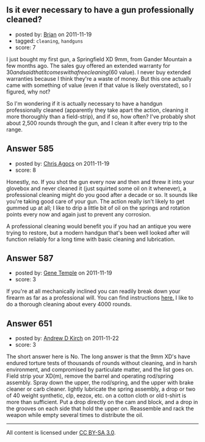 ## Is it ever necessary to have a gun professionally cleaned?

- posted by: [Brian](https://stackexchange.com/users/-1/260-brian) on 2011-11-19
- tagged: `cleaning`, `handguns`
- score: 7

I just bought my first gun, a Springfield XD 9mm, from Gander Mountain a few months ago.  The sales guy offered an extended warranty for $30 and said that it comes with a free cleaning ($60 value).  I never buy extended warranties because I think they're a waste of money.  But this one actually came with something of value (even if that value is likely overstated), so I figured, why not?

So I'm wondering if it is actually necessary to have a handgun professionally cleaned (apparently they take apart the action, cleaning it more thoroughly than a field-strip), and if so, how often?  I've probably shot about 2,500 rounds through the gun, and I clean it after every trip to the range.


## Answer 585

- posted by: [Chris Agocs](https://stackexchange.com/users/-1/12-chris-agocs) on 2011-11-19
- score: 8

Honestly, no. If you shot the gun every now and then and threw it into your glovebox and never cleaned it (just squirted some oil on it whenever), a professional cleaning might do you good after a decade or so. It sounds like you're taking good care of your gun. The action really isn't likely to get gummed up at all; I like to drip a little bit of oil on the springs and rotation points every now and again just to prevent any corrosion.

A professional cleaning would benefit you if you had an antique you were trying to restore, but a modern handgun that's been well looked after will function reliably for a long time with basic cleaning and lubrication.


## Answer 587

- posted by: [Gene Temple](https://stackexchange.com/users/-1/254-gene-temple) on 2011-11-19
- score: 3

<p>If you're at all mechanically inclined you can readily break down your firearm as far as a professional will.  You can find instructions <a href="http://www.xd-hs2000.com/disassembly/disassembly.html" rel="nofollow">here.</a>  I like to do a thorough cleaning about every 4000 rounds.</p>



## Answer 651

- posted by: [Andrew D Kirch](https://stackexchange.com/users/-1/266-andrew-d-kirch) on 2011-11-22
- score: 3

The short answer here is No.
The long answer is that the 9mm XD's have endured torture tests of thousands of rounds without cleaning, and in harsh environment, and compromised by particulate matter, and the list goes on.
Field strip your XD(m), remove the barrel and operating rod/spring assembly.  Spray down the upper, the rod/spring, and the upper with brake cleaner or carb cleaner.  lightly lubricate the spring assembly, a drop or two of 40 weight synthetic, clp, eezox, etc. on a cotton cloth or old t-shirt is more than sufficient.  Put a drop directly on the cam and block, and a drop in the grooves on each side that hold the upper on.  Reassemble and rack the weapon while empty several times to distribute the oil.



---

All content is licensed under [CC BY-SA 3.0](https://creativecommons.org/licenses/by-sa/3.0/).
